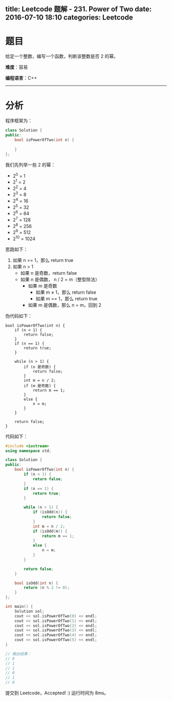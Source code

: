 title: Leetcode 题解 - 231. Power of Two
date: 2016-07-10 18:10
categories: Leetcode
---

# 题目

给定一个整数，编写一个函数，判断该整数是否 2 的幂。

<!-- more -->

**难度**：容易

**编程语言**：C++

---

# 分析

程序框架为：

```cpp
class Solution {
public:
    bool isPowerOfTwo(int n) {
        
    }
};
```

我们先列举一些 2 的幂：

* 2<sup>0</sup> = 1
* 2<sup>1</sup> = 2
* 2<sup>2</sup> = 4
* 2<sup>3</sup> = 8
* 2<sup>4</sup> = 16
* 2<sup>5</sup> = 32
* 2<sup>6</sup> = 64
* 2<sup>7</sup> = 128
* 2<sup>8</sup> = 256
* 2<sup>9</sup> = 512
* 2<sup>10</sup> = 1024

思路如下：

1. 如果 n == 1，那么 return true
2. 如果 n > 1
    * 如果 n 是奇数，return false
    * 如果 n 是偶数， n / 2 = m（整型除法）
        * 如果 m 是奇数
            * 如果 m ≠ 1，那么 return false
            * 如果 m == 1，那么 return true
        * 如果 m 是偶数，那么 n = m，回到 2

伪代码如下：

```
bool isPowerOfTwo(int n) {
    if (n < 1) {
        return false;
    }
    if (n == 1) {
        return true;
    }

    while (n > 1) {
        if (n 是奇数) {
            return false;
        }
        int m = n / 2;
        if (m 是奇数) {
            return m == 1;
        }
        else {
            n = m;
        }
    }

    return false;
}
```

代码如下：

```cpp
#include <iostream>
using namespace std;

class Solution {
public:
    bool isPowerOfTwo(int n) {
        if (n < 1) {
            return false;
        }
        if (n == 1) {
            return true;
        }

        while (n > 1) {
            if (isOdd(n)) {
                return false;
            }
            int m = n / 2;
            if (isOdd(m)) {
                return m == 1;
            }
            else {
                n = m;
            }
        }

        return false;
    }

    bool isOdd(int n) {
        return (n % 2 != 0);
    }
};

int main() {
    Solution sol;
    cout << sol.isPowerOfTwo(0) << endl;
    cout << sol.isPowerOfTwo(1) << endl;
    cout << sol.isPowerOfTwo(2) << endl;
    cout << sol.isPowerOfTwo(3) << endl;
    cout << sol.isPowerOfTwo(4) << endl;
    cout << sol.isPowerOfTwo(5) << endl;
}

// 输出结果：
// 0
// 1
// 1
// 0
// 1
// 0
```

提交到 Leetcode，Accepted! :) 运行时间为 8ms。
